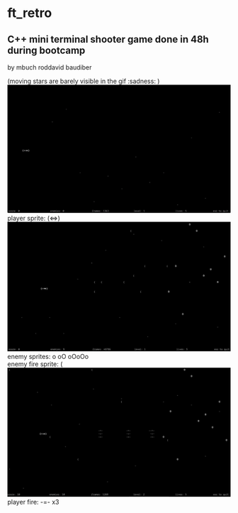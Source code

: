 # ft_retro 
## C++ mini terminal shooter game done in 48h during bootcamp
by 
mbuch
roddavid
baudiber

(moving stars are barely visible in the gif :sadness:  )  
![Alt text](./screenshots/stars.gif?raw=true "stars")  
player sprite: (<=>) 
![Alt text](./screenshots/enemies.png?raw=true "enemies")  
enemy sprites:  o            oO              oOoOo  
enemy fire sprite: ( 
![Alt text](./screenshots/playerfire.png?raw=true "player firing")  
player fire: -=- x3

